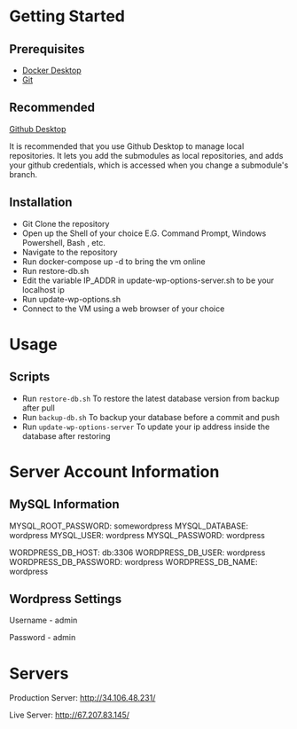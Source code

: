 # Getting Started

## Prerequisites

- [Docker Desktop](https://www.docker.com/products/docker-desktop)
- [Git](https://git-scm.com)

## Recommended

[Github Desktop](https://desktop.github.com)

It is recommended that you use Github Desktop to manage local repositories. It lets you add the submodules as local repositories, and adds your github credentials, which is accessed when you change a submodule's branch.

## Installation

- Git Clone the repository
- Open up the Shell of your choice E.G. Command Prompt, Windows Powershell, Bash , etc.
- Navigate to the repository
- Run docker-compose up -d to bring the vm online
- Run restore-db.sh
- Edit the variable IP_ADDR in update-wp-options-server.sh to be your localhost ip
- Run update-wp-options.sh
- Connect to the VM using a web browser of your choice

# Usage

## Scripts

- Run `restore-db.sh` To restore the latest database version from backup after pull
- Run `backup-db.sh` To backup your database before a commit and push
- Run `update-wp-options-server` To update your ip address inside the database after restoring

# Server Account Information

## MySQL Information

MYSQL_ROOT_PASSWORD: somewordpress
MYSQL_DATABASE: wordpress
MYSQL_USER: wordpress
MYSQL_PASSWORD: wordpress

WORDPRESS_DB_HOST: db:3306
WORDPRESS_DB_USER: wordpress
WORDPRESS_DB_PASSWORD: wordpress
WORDPRESS_DB_NAME: wordpress

## Wordpress Settings
Username - admin

Password - admin

# Servers

Production Server: http://34.106.48.231/

Live Server: http://67.207.83.145/